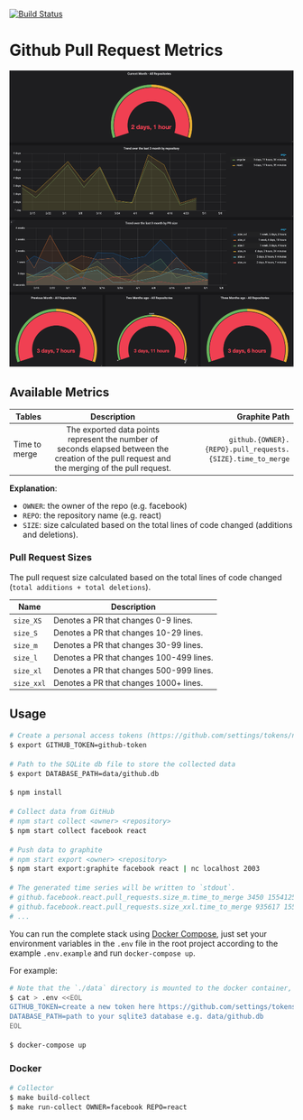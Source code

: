 [![Build Status](https://travis-ci.org/matchilling/github-metrics.svg?branch=master)](https://travis-ci.org/matchilling/github-metrics)

# Github Pull Request Metrics

[![Grafana Example](./data/github-pr-metrics.png)](./data/github-pr-metrics.png)

## Available Metrics

| Tables        |                                                                  Description                                                                   |                                              Graphite Path |
| ------------- | :--------------------------------------------------------------------------------------------------------------------------------------------: | ---------------------------------------------------------: |
| Time to merge | The exported data points represent the number of seconds elapsed between the creation of the pull request and the merging of the pull request. | `github.{OWNER}.{REPO}.pull_requests.{SIZE}.time_to_merge` |

**Explanation**:

- `OWNER`: the owner of the repo (e.g. facebook)
- `REPO`: the repository name (e.g. react)
- `SIZE`: size calculated based on the total lines of code changed (additions and deletions).

### Pull Request Sizes

The pull request size calculated based on the total lines of code changed (`total additions + total deletions`).

| Name       | Description                              |
| ---------- | ---------------------------------------- |
| `size_XS`  | Denotes a PR that changes 0-9 lines.     |
| `size_S`   | Denotes a PR that changes 10-29 lines.   |
| `size_m`   | Denotes a PR that changes 30-99 lines.   |
| `size_l`   | Denotes a PR that changes 100-499 lines. |
| `size_xl`  | Denotes a PR that changes 500-999 lines. |
| `size_xxl` | Denotes a PR that changes 1000+ lines.   |

## Usage

```sh
# Create a personal access tokens (https://github.com/settings/tokens/new)
$ export GITHUB_TOKEN=github-token

# Path to the SQLite db file to store the collected data
$ export DATABASE_PATH=data/github.db

$ npm install

# Collect data from GitHub
# npm start collect <owner> <repository>
$ npm start collect facebook react

# Push data to graphite
# npm start export <owner> <repository>
$ npm start export:graphite facebook react | nc localhost 2003

# The generated time series will be written to `stdout`.
# github.facebook.react.pull_requests.size_m.time_to_merge 3450 1554125772
# github.facebook.react.pull_requests.size_xxl.time_to_merge 935617 1553187544
# ...
```

You can run the complete stack using [Docker Compose](https://docs.docker.com/compose/), just set your environment variables in the `.env` file in the root project according to the example `.env.example` and run `docker-compose up`.

For example:

```sh
# Note that the `./data` directory is mounted to the docker container, to keep your data persistent place your sqlite database in here
$ cat > .env <<EOL
GITHUB_TOKEN=create a new token here https://github.com/settings/tokens/new
DATABASE_PATH=path to your sqlite3 database e.g. data/github.db
EOL

$ docker-compose up
```

### Docker

```sh
# Collector
$ make build-collect
$ make run-collect OWNER=facebook REPO=react
```
